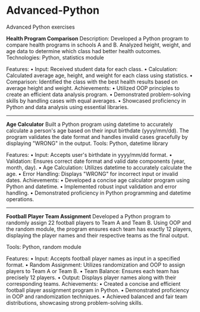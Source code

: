 # Advanced-Python
Advanced Python exercises

**Health Program Comparison**
Description: Developed a Python program to compare health programs in schools A and B. Analyzed height, weight, and age data to determine which class had better health outcomes.
Technologies: Python, statistics module

Features:
•	Input: Received student data for each class.
•	Calculation: Calculated average age, height, and weight for each class using statistics.
•	Comparison: Identified the class with the best health results based on average height and weight.
Achievements:
•	Utilized OOP principles to create an efficient data analysis program.
•	Demonstrated problem-solving skills by handling cases with equal averages.
•	Showcased proficiency in Python and data analysis using essential libraries.

--------------------------------------------------------------------------------------------------------
**Age Calculator**
Built a Python program using datetime to accurately calculate a person's age based on their input birthdate (yyyy/mm/dd). The program validates the date format and handles invalid cases gracefully by displaying "WRONG" in the output.
Tools: Python, datetime library

Features:
•	Input: Accepts user's birthdate in yyyy/mm/dd format.
•	Validation: Ensures correct date format and valid date components (year, month, day).
•	Age Calculation: Utilizes datetime to accurately calculate the age.
•	Error Handling: Displays "WRONG" for incorrect input or invalid dates.
Achievements:
•	Developed a concise age calculator program using Python and datetime.
•	Implemented robust input validation and error handling.
•	Demonstrated proficiency in Python programming and datetime operations.

----------------------------------------------------------------------------------------------------------------------------------------------------------------------


**Football Player Team Assignment**
Developed a Python program to randomly assign 22 football players to Team A and Team B. Using OOP and the random module, the program ensures each team has exactly 12 players, displaying the player names and their respective teams as the final output.

Tools: Python, random module

Features:
•	Input: Accepts football player names as input in a specified format.
•	Random Assignment: Utilizes randomization and OOP to assign players to Team A or Team B.
•	Team Balance: Ensures each team has precisely 12 players.
•	Output: Displays player names along with their corresponding teams.
Achievements:
•	Created a concise and efficient football player assignment program in Python.
•	Demonstrated proficiency in OOP and randomization techniques.
•	Achieved balanced and fair team distributions, showcasing strong problem-solving skills.






